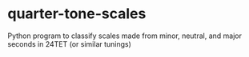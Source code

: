 # quarter-tone-scales
Python program to classify scales made from minor, neutral, and major seconds in 24TET (or similar tunings)
